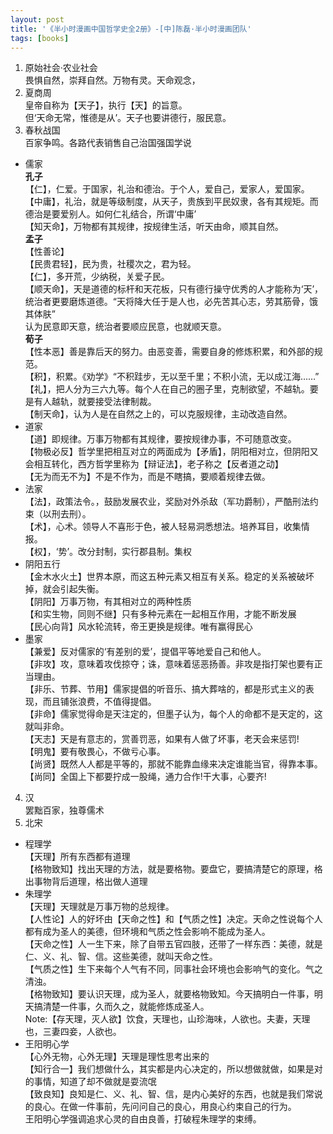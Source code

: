 ```yaml
---
layout: post
title: '《半小时漫画中国哲学史全2册》-[中]陈磊·半小时漫画团队'
tags: [books]
---
```


1. 原始社会·农业社会\
畏惧自然，崇拜自然。万物有灵。天命观念，
2. 夏商周\
皇帝自称为【天子】，执行【天】的旨意。\
但‘天命无常，惟德是从’。天子也要讲德行，服民意。
3. 春秋战国\
百家争鸣。各路代表销售自己治国强国学说
* 儒家\
      **孔子**\
      【仁】，仁爱。于国家，礼治和德治。于个人，爱自己，爱家人，爱国家。\
      【中庸】，礼治，就是等级制度，从天子，贵族到平民奴隶，各有其规矩。而德治是要爱别人。如何仁礼结合，所谓‘中庸’\
      【知天命】，万物都有其规律，按规律生活，听天由命，顺其自然。\
      **孟子**\
      【性善论】\
      【民贵君轻】，民为贵，社稷次之，君为轻。\
      【仁】，多开荒，少纳税，关爱子民。\
      【顺天命】，天是道德的标杆和天花板，只有德行操守优秀的人才能称为‘天’，统治者更要磨炼道德。“天将降大任于是人也，必先苦其心志，劳其筋骨，饿其体肤”\
      认为民意即天意，统治者要顺应民意，也就顺天意。\
      **荀子**\
      【性本恶】善是靠后天的努力。由恶变善，需要自身的修炼积累，和外部的规范。\
      【积】，积累。《劝学》“不积跬步，无以至千里；不积小流，无以成江海……”\
      【礼】，把人分为三六九等。每个人在自己的圈子里，克制欲望，不越轨。要是有人越轨，就要接受法律制裁。\
      【制天命】，认为人是在自然之上的，可以克服规律，主动改造自然。
* 道家\
      【道】即规律。万事万物都有其规律，要按规律办事，不可随意改变。\
      【物极必反】哲学里把相互对立的两面成为【矛盾】，阴阳相对立，但阴阳又会相互转化，西方哲学里称为【辩证法】，老子称之【反者道之动】\
      【无为而无不为】不是不作为，而是不瞎搞，要顺着规律去做。   
* 法家\
      【法】，政策法令。，鼓励发展农业，奖励对外杀敌（军功爵制），严酷刑法约束（以刑去刑）。\
      【术】，心术。领导人不喜形于色，被人轻易洞悉想法。培养耳目，收集情报。\
      【权】，‘势’。改分封制，实行郡县制。集权
* 阴阳五行\
      【金木水火土】世界本原，而这五种元素又相互有关系。稳定的关系被破坏掉，就会引起失衡。\
      【阴阳】万事万物，有其相对立的两种性质\
      【和实生物，同则不继】只有多种元素在一起相互作用，才能不断发展\
      【民心向背】风水轮流转，帝王更换是规律。唯有赢得民心
* 墨家\
      【兼爱】反对儒家的‘有差别的爱’，提倡平等地爱自己和他人。\
      【非攻】攻，意味着攻伐掠夺；诛，意味着惩恶扬善。非攻是指打架也要有正当理由。\
      【非乐、节葬、节用】儒家提倡的听音乐、搞大葬啥的，都是形式主义的表现，而且铺张浪费，不值得提倡。\
      【非命】儒家觉得命是天注定的，但墨子认为，每个人的命都不是天定的，这就叫非命。\
      【天志】天是有意志的，赏善罚恶，如果有人做了坏事，老天会来惩罚!\
      【明鬼】要有敬畏心，不做亏心事。\
      【尚贤】既然人人都是平等的，那就不能靠血缘来决定谁能当官，得靠本事。\
      【尚同】全国上下都要拧成一股绳，通力合作!干大事，心要齐!
4. 汉\
罢黜百家，独尊儒术
5. 北宋
* 程理学\
     【天理】所有东西都有道理\
     【格物致知】找出天理的方法，就是要格物。要盘它，要搞清楚它的原理，格出事物背后道理，格出做人道理
* 朱理学\
     【天理】天理就是万事万物的总规律。\
     【人性论】人的好坏由【天命之性】和【气质之性】决定。天命之性说每个人都有成为圣人的美德，但环境和气质之性会影响不能成为圣人。\
       【天命之性】人一生下来，除了自带五官四肢，还带了一样东西：美德，就是仁、义、礼、智、信。这些美德，就叫天命之性。\
       【气质之性】生下来每个人气有不同，同事社会环境也会影响气的变化。气之清浊。\
     【格物致知】要认识天理，成为圣人，就要格物致知。今天搞明白一件事，明天搞清楚一件事，久而久之，就能修炼成圣人。\
      Note:【存天理，灭人欲】饮食，天理也，山珍海味，人欲也。夫妻，天理也，三妻四妾，人欲也。
* 王阳明心学\
      【心外无物，心外无理】天理是理性思考出来的\
      【知行合一】我们想做什么，其实都是内心决定的，所以想做就做，如果是对的事情，知道了却不做就是耍流氓\
      【致良知】良知是仁、义、礼、智、信，是内心美好的东西，也就是我们常说的良心。在做一件事前，先问问自己的良心，用良心约束自己的行为。\
      王阳明心学强调追求心灵的自由良善，打破程朱理学的束缚。
